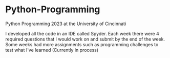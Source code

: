 # Python-Programming
Python Programming 2023 at the University of Cincinnati

I developed all the code in an IDE called Spyder.
Each week there were 4 required questions that I would work on and submit by the end of the week.
Some weeks had more assignments such as programming challenges to test what I've learned
(Currently in process)
